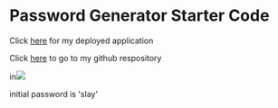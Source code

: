 # Password Generator Starter Code
Click [here](https://bai1eigh.github.io/password-generator/) for my deployed application 

Click [here](https://github.com/bai1eigh/password-generator) to go to my github respository

in![](Develop%5Cassests%5Cimages%5Cpassword%20generator.PNG)

initial password is 'slay'